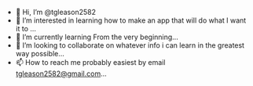 - 👋 Hi, I’m @tgleason2582
- 👀 I’m interested in learning how to make an app that will do what I want it to ...
- 🌱 I’m currently learning From the very beginning...
- 💞️ I’m looking to collaborate on whatever info i can learn in the greatest way possible...
- 📫 How to reach me probably easiest by email tgleason2582@gmail.com...

<!---
tgleason2582/tgleason2582 is a ✨ special ✨ repository because its `README.md` (this file) appears on your GitHub profile.
You can click the Preview link to take a look at your changes.
--->
